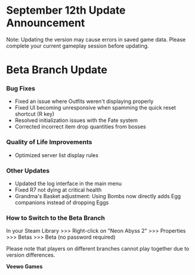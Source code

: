 # September 12th Update Announcement

Note: Updating the version may cause errors in saved game data. Please complete your current gameplay session before updating.

# Beta Branch Update

### Bug Fixes

* Fixed an issue where Outfits weren't displaying properly
* Fixed UI becoming unresponsive when spamming the quick reset shortcut (R key)
* Resolved initialization issues with the Fate system
* Corrected incorrect item drop quantities from bosses
### Quality of Life Improvements

* Optimized server list display rules
### Other Updates

* Updated the log interface in the main menu
* Fixed R7 not dying at critical health
* Grandma's Basket adjustment: Using Bombs now directly adds Egg companions instead of dropping Eggs
### How to Switch to the Beta Branch

In your Steam Library >>> Right-click on "Neon Abyss 2" >>> Properties >>> Betas >>> Beta (no password required)

Please note that players on different branches cannot play together due to version differences.

**Veewo Games**

